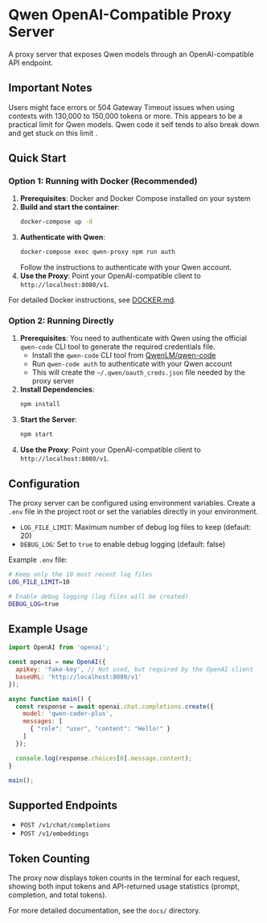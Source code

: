 # Qwen OpenAI-Compatible Proxy Server

A proxy server that exposes Qwen models through an OpenAI-compatible API endpoint.

## Important Notes

Users might face errors or 504 Gateway Timeout issues when using contexts with 130,000 to 150,000 tokens or more. This appears to be a practical limit for Qwen models. Qwen code it self tends to also break down and get stuck on this limit . 


## Quick Start

### Option 1: Running with Docker (Recommended)

1. **Prerequisites**: Docker and Docker Compose installed on your system
2. **Build and start the container**:
   ```bash
   docker-compose up -d
   ```
3. **Authenticate with Qwen**:
   ```bash
   docker-compose exec qwen-proxy npm run auth
   ```
   Follow the instructions to authenticate with your Qwen account.
4. **Use the Proxy**: Point your OpenAI-compatible client to `http://localhost:8080/v1`.

For detailed Docker instructions, see [DOCKER.md](DOCKER.md).

### Option 2: Running Directly

1.  **Prerequisites**: You need to authenticate with Qwen using the official `qwen-code` CLI tool to generate the required credentials file.
    *   Install the `qwen-code` CLI tool from [QwenLM/qwen-code](https://github.com/QwenLM/qwen-code)
    *   Run `qwen-code auth` to authenticate with your Qwen account
    *   This will create the `~/.qwen/oauth_creds.json` file needed by the proxy server
2.  **Install Dependencies**:
    ```bash
    npm install
    ```
3.  **Start the Server**:
    ```bash
    npm start
    ```
4.  **Use the Proxy**: Point your OpenAI-compatible client to `http://localhost:8080/v1`.

## Configuration

The proxy server can be configured using environment variables. Create a `.env` file in the project root or set the variables directly in your environment.

*   `LOG_FILE_LIMIT`: Maximum number of debug log files to keep (default: 20)
*   `DEBUG_LOG`: Set to `true` to enable debug logging (default: false)

Example `.env` file:
```bash
# Keep only the 10 most recent log files
LOG_FILE_LIMIT=10

# Enable debug logging (log files will be created)
DEBUG_LOG=true
```

## Example Usage

```javascript
import OpenAI from 'openai';

const openai = new OpenAI({
  apiKey: 'fake-key', // Not used, but required by the OpenAI client
  baseURL: 'http://localhost:8080/v1'
});

async function main() {
  const response = await openai.chat.completions.create({
    model: 'qwen-coder-plus',
    messages: [
      { "role": "user", "content": "Hello!" }
    ]
  });

  console.log(response.choices[0].message.content);
}

main();
```

## Supported Endpoints

*   `POST /v1/chat/completions`
*   `POST /v1/embeddings`


## Token Counting

The proxy now displays token counts in the terminal for each request, showing both input tokens and API-returned usage statistics (prompt, completion, and total tokens).

For more detailed documentation, see the `docs/` directory.
